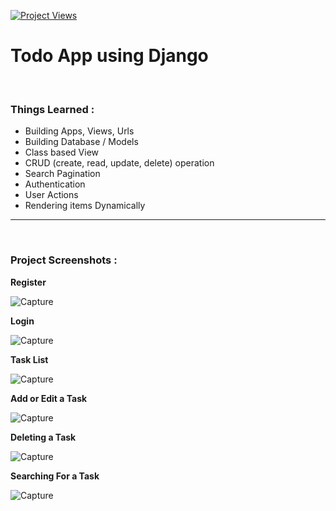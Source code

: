 [![Project Views](https://hits.sh/github.com/wsamio/Todo_app.svg)](https://hits.sh/github.com/wsamio/Todo_app/)

# Todo App using Django
<br>

### Things Learned :
- Building Apps, Views, Urls
- Building Database / Models
- Class based View
- CRUD (create, read, update, delete) operation
- Search Pagination
- Authentication
- User Actions
- Rendering items Dynamically
<hr>
<br>

### Project Screenshots :

**Register**

![Capture](https://user-images.githubusercontent.com/125558428/228889052-e3324c97-2e2f-4236-bf63-f7a91f35fc49.PNG)
<br>

**Login**

![Capture](https://user-images.githubusercontent.com/125558428/228890274-703e9479-1997-41fe-9fe3-437295af6927.PNG)
<br>

**Task List**

![Capture](https://user-images.githubusercontent.com/125558428/228890943-4829fdd5-bda7-443e-8bc5-ebcf8cf52cb9.PNG)
<br>

**Add or Edit a Task**


![Capture](https://user-images.githubusercontent.com/125558428/228891913-1ad9b0a2-4917-4a91-b537-cc7d4988887c.PNG)
<br>

**Deleting a Task**

![Capture](https://user-images.githubusercontent.com/125558428/228893048-a93048e6-c197-448c-96da-4f4cbdc14640.PNG)
<br>

**Searching For a Task**

![Capture](https://user-images.githubusercontent.com/125558428/228894248-a2fb7293-9eb1-4e4a-8600-d216a16e7d14.PNG)
